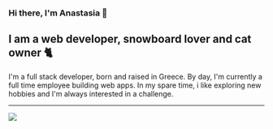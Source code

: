 
### Hi there, I'm Anastasia 👋

## I am a web developer, snowboard lover and cat owner 🐈


I'm a full stack developer, born and raised in Greece.
By day, I'm currently a full time employee building web apps. 
In my spare time, i like exploring new hobbies and I'm always interested in a challenge. 


---

<a href="https://github-readme-stats.vercel.app/api/top-langs?username=anastasiatsi&show_icons=true&theme=vue-dark">
  <img align="center" src="https://github-readme-stats.vercel.app/api/top-langs?username=anastasiatsi&show_icons=true&theme=vue-dark&layout=compact" />
</a>

<!--
[![AnastasiaTsi's github stats](https://github-readme-stats.vercel.app/api?username=AnastasiaTsi&count_private=true&show_icons=true&theme=vue-dark)](https://github.com/AnastasiaTsi)



<!--
**AnastasiaTsi/AnastasiaTsi** is a ✨ _special_ ✨ repository because its `README.md` (this file) appears on your GitHub profile.

Here are some ideas to get you started:

- 🔭 I’m currently working on ...
- 🌱 I’m currently learning ...
- 👯 I’m looking to collaborate on ...
- 🤔 I’m looking for help with ...
- 💬 Ask me about ...
- 📫 How to reach me: ...
- 😄 Pronouns: ...
- ⚡ Fun fact: ...

<a href="https://github-readme-stats.vercel.app/api?username=anastasiatsi&&show_icons=true&theme=vue-dark">
  <img align="center" src="https://github-readme-stats.vercel.app/api?username=anastasiatsi&&show_icons=true&theme=vue-dark" />
</a>

[<img align="left" alt="Git" width="26px" src="https://raw.githubusercontent.com/github/explore/80688e429a7d4ef2fca1e82350fe8e3517d3494d/topics/git/git.png" />][webdevplaylist]


### Languages and Tools:

[<img align="left" alt="Visual Studio Code" width="26px" src="https://raw.githubusercontent.com/github/explore/80688e429a7d4ef2fca1e82350fe8e3517d3494d/topics/visual-studio-code/visual-studio-code.png" />][webdevplaylist]
[<img align="left" alt="JavaScript" width="26px" src="https://raw.githubusercontent.com/github/explore/80688e429a7d4ef2fca1e82350fe8e3517d3494d/topics/javascript/javascript.png" />][jsplaylist]
[<img align="left" alt="React" width="26px" src="https://raw.githubusercontent.com/github/explore/80688e429a7d4ef2fca1e82350fe8e3517d3494d/topics/react/react.png" />][reactplaylist]
[<img align="left" alt="Node.js" width="26px" src="https://raw.githubusercontent.com/github/explore/80688e429a7d4ef2fca1e82350fe8e3517d3494d/topics/nodejs/nodejs.png" />][webdevplaylist]
[<img align="left" alt="HTML5" width="26px" src="https://raw.githubusercontent.com/github/explore/80688e429a7d4ef2fca1e82350fe8e3517d3494d/topics/html/html.png" />][webdevplaylist]
[<img align="left" alt="CSS3" width="26px" src="https://raw.githubusercontent.com/github/explore/80688e429a7d4ef2fca1e82350fe8e3517d3494d/topics/css/css.png" />][cssplaylist]
[<img align="left" alt="MongoDB" width="26px" src="https://raw.githubusercontent.com/github/explore/80688e429a7d4ef2fca1e82350fe8e3517d3494d/topics/mongodb/mongodb.png" />][webdevplaylist]

[webdevplaylist]: https://code.visualstudio.com/
[jsplaylist]: https://www.javascript.com/
[cssplaylist]: https://reactjs.org/
[reactplaylist]: https://reactjs.org/

-->
